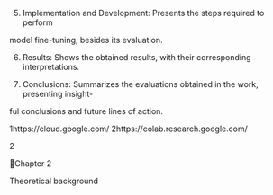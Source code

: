 5. Implementation and Development: Presents the steps required to perform

model fine-tuning, besides its evaluation.

6. Results: Shows the obtained results, with their corresponding interpretations.

7. Conclusions: Summarizes the evaluations obtained in the work, presenting insight-

ful conclusions and future lines of action.

1https://cloud.google.com/
2https://colab.research.google.com/

2

Chapter 2

Theoretical background